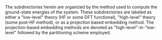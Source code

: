 The subdirectories herein are organized by the method used to compute the ground-state energies of the system. These subdirectories are labeled as either a "low-level" theory (HF or some DFT functional), "high-level" theory (some post-HF method), or as a projection based embedding method. The projection-based embedding methods are denoted as "high-level"-in-"low-level" followed by the partitioning scheme employed.
